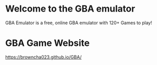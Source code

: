# Welcome to the GBA emulator

GBA Emulator is a free, online GBA emulator with 120+ Games to play!

# GBA Game Website

https://browncha023.github.io/GBA/
